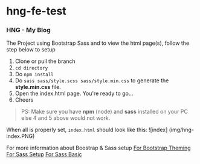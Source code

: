 # hng-fe-test
<h3>HNG - My Blog</h3>

The Project using Bootstrap Sass and to view the html page(s), follow the step below to setup
1. Clone or pull the branch
2. <code>cd directory</code>
3. Do <code>npm install</code>
4. Do <code>sass sass/style.scss sass/style.min.css</code> to generate the <strong>style.min.css</strong> file.
5. Open the index.html page. You're ready to go...
6. Cheers

>PS: Make sure you have <b>npm</b> (node) and <b>sass</b> installed on your PC else 4 and 5 above would not work.

When all is properly set, ```index.html``` should look like this:
![index] (img/hng-index.PNG)
 
For more information about Boostrap & Sass setup
<a href="http://getbootstrap.com/docs/4.1/getting-started/theming/">For Bootstrap Theming</a>
<a href="https://sass-lang.com/install">For Sass Setup</a>
<a href="https://sass-lang.com/guide">For Sass Basic</a>
